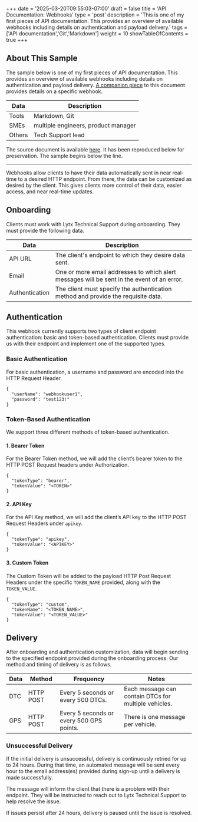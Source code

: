 +++
date = '2025-03-20T09:55:03-07:00'
draft = false
title = 'API Documentation: Webhooks'
type = 'post'
description = 'This is one of my first pieces of API documentation. This provides an overview of available webhooks including details on authentication and payload delivery.'
tags = ['API documentation','Git','Markdown']
weight = 10
showTableOfContents = true
+++

## About This Sample

The sample below is one of my first pieces of API documentation. This provides an overview of available webhooks including details on authentication and payload delivery. [A companion piece](/samples/dtcwebhook) to this document provides details on a specific webhook.

| Data | Description                           |
|----------|---------------------------------------|
| Tools    | Markdown, Git                       |
| SMEs     | multiple engineers, product manager |
| Others   | Tech Support lead                                  |

The source document is available [here](https://lytxdeveloperportal.redoc.ly/docs/webhookparent/). It has been reproduced below for preservation. The sample begins below the line.

---

Webhooks allow clients to have their data automatically sent in near real-time to a desired HTTP endpoint. From there, the data can be customized as desired by the client. This gives clients more control of their data, easier access, and near real-time updates.

## Onboarding

Clients must work with Lytx Technical Support during onboarding. They must provide the following data.

| Data           | Description                                                                                |
|----------------|--------------------------------------------------------------------------------------------|
| API URL        | The client's endpoint to which they desire data sent.                                      |
| Email          | One or more email addresses to which alert messages will be sent in the event of an error. |
| Authentication | The client must specify the authentication method and provide the requisite data.          |

## Authentication

This webhook currently supports two types of client endpoint authentication: basic and token-based authentication. Clients must provide us with their endpoint and implement one of the supported types.

### Basic Authentication

For basic authentication, a username and password are encoded into the HTTP Request Header.

```
{
  "userName": "webhookuser1",
  "password": "test123!"
}
```

### Token-Based Authentication

We support three different methods of token-based authentication.

#### 1. Bearer Token

For the Bearer Token method, we will add the client’s bearer token to the HTTP POST Request headers under Authorization.

```
{
  "tokenType": "bearer",
  "tokenValue": "<TOKEN>"
}
```

#### 2. API Key

For the API Key method, we will add the client’s API key to the HTTP POST Request Headers under `apikey`.

```
{
  "tokenType": "apikey",
  "tokenValue": "<APIKEY>"
}
```

#### 3. Custom Token

The Custom Token will be added to the payload HTTP Post Request Headers under the specific `TOKEN_NAME` provided, along with the `TOKEN_VALUE`.

```
{
  "tokenType": "custom",
  "tokenName": "<TOKEN_NAME>",
  "tokenValue": "<TOKEN_VALUE>"
}
```

## Delivery

After onboarding and authentication customization, data will begin sending to the specified endpoint provided during the onboarding process. Our method and timing of delivery is as follows.

| Data | Method    | Frequency                                | Notes                                                |
|------|-----------|------------------------------------------|------------------------------------------------------|
| DTC  | HTTP POST | Every 5 seconds or every 500 DTCs.       | Each message can contain DTCs for multiple vehicles. |
| GPS  | HTTP POST | Every 5 seconds or every 500 GPS points. | There is one message per vehicle.                      |

### Unsuccessful Delivery

If the initial delivery is unsuccessful, delivery is continuously retried for up to 24 hours. During that time, an automated message will be sent every hour to the email address(es) provided during sign-up until a delivery is made successfully.

The message will inform the client that there is a problem with their endpoint. They will be instructed to reach out to Lytx Technical Support to help resolve the issue.

If issues persist after 24 hours, delivery is paused until the issue is resolved.